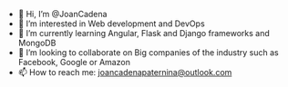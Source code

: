 - 👋 Hi, I’m @JoanCadena
- 👀 I’m interested in Web development and DevOps
- 🌱 I’m currently learning Angular, Flask and Django frameworks and MongoDB
- 💞️ I’m looking to collaborate on Big companies of the industry such as Facebook, Google or Amazon
- 📫 How to reach me: joancadenapaternina@outlook.com
